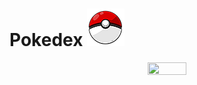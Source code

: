# Pokedex <img src="https://github.com/nikrasiya/Pokedex/blob/master/Pokedex/Assets.xcassets/AppIcon.appiconset/60.png"/> 
<p align="center">
<img src="/Pokedex.gif" width="35%" height="35%"/>
</p>
